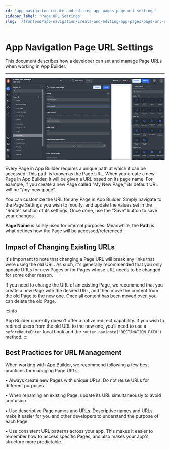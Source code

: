 ```yaml
---
id: 'app-navigation-create-and-editing-app-pages-page-url-settings'
sidebar_label: 'Page URL Settings'
slug: '/frontend/app-navigation/create-and-editing-app-pages/page-url-settings'
---
```


# App Navigation Page URL Settings

This document describes how a developer can set and manage Page URLs when working in App Builder.

___

![Page URL Settings](./_images/ab-app-navigation-create-and-editing-app-pages-page-url-settings-1.png)

Every Page in App Builder requires a unique path at which it can be accessed. This path is known as the Page URL. When you create a new Page in App Builder, it will be given a URL based on its page name. For example, if you create a new Page called "My New Page," its default URL will be "/my-new-page".

You can customize the URL for any Page in App Builder. Simply navigate to the Page Settings you wish to modify, and update the values set in the "Route" section of its settings. Once done, use the "Save" button to save your changes.

**Page Name** is solely used for internal purposes. Meanwhile, the **Path** is what defines how the Page will be accessed/referenced. 

## Impact of Changing Existing URLs

It's important to note that changing a Page URL will break any links that were using the old URL. As such, it's generally recommended that you only update URLs for new Pages or for Pages whose URL needs to be changed for some other reason.

If you need to change the URL of an existing Page, we recommend that you create a new Page with the desired URL, and then move the content from the old Page to the new one. Once all content has been moved over, you can delete the old Page.

:::info

App Builder currently doesn't offer a native redirect capability. If you wish to redirect users from the old URL to the new one, you'll need to use a `beforeRouteEnter` local hook and the `router.navigate('DESTINATION_PATH')` method.
:::

## Best Practices for URL Management

When working with App Builder, we recommend following a few best practices for managing Page URLs:

• Always create new Pages with unique URLs. Do not reuse URLs for different purposes.

• When renaming an existing Page, update its URL simultaneously to avoid confusion.

• Use descriptive Page names and URLs. Descriptive names and URLs make it easier for you and other developers to understand the purpose of each Page.

• Use consistent URL patterns across your app. This makes it easier to remember how to access specific Pages, and also makes your app's structure more predictable.


